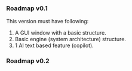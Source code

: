 

### Roadmap v0.1

This version must have following:
1. A GUI window with a basic structure.
2. Basic engine (system architecture) structure.
3. 1 AI text based feature (copilot).

### Roadmap v0.2

